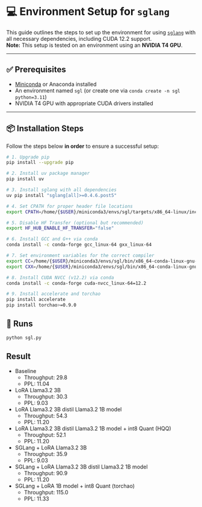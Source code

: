 # 💻 Environment Setup for `sglang`

This guide outlines the steps to set up the environment for using [`sglang`](https://github.com/sgl-project/sglang) with all necessary dependencies, including CUDA 12.2 support.  
**Note:** This setup is tested on an environment using an **NVIDIA T4 GPU**.

---

## ✅ Prerequisites

- [Miniconda](https://docs.conda.io/en/latest/miniconda.html) or Anaconda installed
- An environment named `sgl` (or create one via `conda create -n sgl python=3.11`)
- NVIDIA T4 GPU with appropriate CUDA drivers installed

---

## 📦 Installation Steps

Follow the steps below **in order** to ensure a successful setup:

```bash
# 1. Upgrade pip
pip install --upgrade pip

# 2. Install uv package manager
pip install uv

# 3. Install sglang with all dependencies
uv pip install "sglang[all]>=0.4.6.post5"

# 4. Set CPATH for proper header file locations
export CPATH=/home/{$USER}/miniconda3/envs/sgl/targets/x86_64-linux/include:$CPATH

# 5. Disable HF Transfer (optional but recommended)
export HF_HUB_ENABLE_HF_TRANSFER="false"

# 6. Install GCC and G++ via conda
conda install -c conda-forge gcc_linux-64 gxx_linux-64

# 7. Set environment variables for the correct compiler
export CC=/home/{$USER}/miniconda3/envs/sgl/bin/x86_64-conda-linux-gnu-gcc
export CXX=/home/{$USER}/miniconda3/envs/sgl/bin/x86_64-conda-linux-gnu-g++

# 8. Install CUDA NVCC (v12.2) via conda
conda install -c conda-forge cuda-nvcc_linux-64=12.2

# 9. Install accelerate and torchao
pip install accelerate
pip install torchao>=0.9.0

```

## 🚀 Runs
```bash
python sgl.py
```

## Result
- Baseline
  - Throughput: 29.8
  - PPL: 11.04
- LoRA Llama3.2 3B
  - Throughput: 30.3
  - PPL: 9.03
- LoRA Llama3.2 3B distil Llama3.2 1B model
  - Throughput: 54.3
  - PPL: 11.20
- LoRA Llama3.2 3B distil Llama3.2 1B model + int8 Quant (HQQ)
  - Throughput: 52.1
  - PPL: 11.20
- SGLang + LoRA Llama3.2 3B
  - Throughput: 35.9
  - PPL: 9.03
- SGLang + LoRA Llama3.2 3B distil Llama3.2 1B model
  - Throughput: 90.9
  - PPL: 11.20
- SGLang + LoRA 1B model + int8 Quant (torchao)
  - Throughput: 115.0
  - PPL: 11.33






